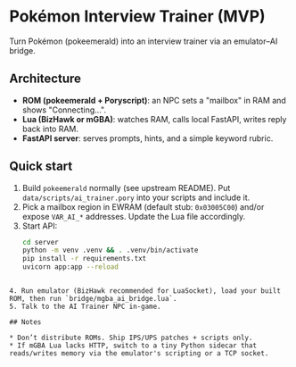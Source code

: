 # Pokémon Interview Trainer (MVP)

Turn Pokémon (pokeemerald) into an interview trainer via an emulator–AI bridge.

## Architecture

- **ROM (pokeemerald + Poryscript)**: an NPC sets a "mailbox" in RAM and shows "Connecting...".
- **Lua (BizHawk or mGBA)**: watches RAM, calls local FastAPI, writes reply back into RAM.
- **FastAPI server**: serves prompts, hints, and a simple keyword rubric.

## Quick start

1. Build `pokeemerald` normally (see upstream README). Put `data/scripts/ai_trainer.pory` into your scripts and include it.
2. Pick a mailbox region in EWRAM (default stub: `0x03005C00`) and/or expose `VAR_AI_*` addresses. Update the Lua file accordingly.
3. Start API:
   ```bash
   cd server
   python -m venv .venv && . .venv/bin/activate
   pip install -r requirements.txt
   uvicorn app:app --reload
````

4. Run emulator (BizHawk recommended for LuaSocket), load your built ROM, then run `bridge/mgba_ai_bridge.lua`.
5. Talk to the AI Trainer NPC in-game.

## Notes

* Don’t distribute ROMs. Ship IPS/UPS patches + scripts only.
* If mGBA Lua lacks HTTP, switch to a tiny Python sidecar that reads/writes memory via the emulator's scripting or a TCP socket.